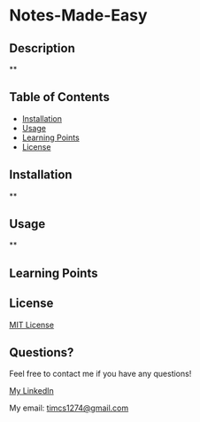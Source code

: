 # Notes-Made-Easy

## Description

**

## Table of Contents
* [Installation](#installation)
* [Usage](#usage)
* [Learning Points](#Learning%20Points)
* [License](#license)

## Installation

**

## Usage

**

## Learning Points

## License

[MIT License](license)


## Questions?

Feel free to contact me if you have any questions!

[My LinkedIn](https://www.linkedin.com/in/timsasse/)

My email: timcs1274@gmail.com